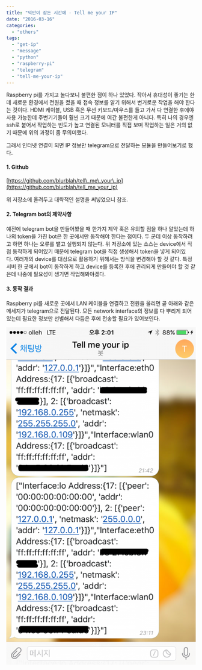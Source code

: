 ```yaml
---
title: "덕만이 잠든 시간에 - Tell me your IP"
date: "2016-03-16"
categories: 
  - "others"
tags: 
  - "get-ip"
  - "message"
  - "python"
  - "raspberry-pi"
  - "telegram"
  - "tell-me-your-ip"
---
```


Raspberry pi를 가지고 놀다보니 불편한 점이 하나 있었다. 작아서 휴대성이 좋기는 한데 새로운 환경에서 전원을 켰을 때 접속 정보를 알기 위해서 번거로운 작업을 해야 한다는 것이다. HDMI 케이블, USB 혹은 무선 키보드/마우스를 들고 가서 다 연결한 후에야 사용 가능한데 주변기기들이 훨씬 크기 때문에 여간 불편한게 아니다. 특히 나의 경우엔 ssh로 붙어서 작업하는 빈도가 높고 연결된 모니터를 직접 보며 작업하는 일은 거의 없기 때문에 위의 과정이 좀 무의미했다.

그래서 인터넷 연결이 되면 IP 정보만 telegram으로 전달하는 모듈을 만들어보기로 했다.

#### 1\. Github

[https://github.com/blurblah/tell\_me\_your\_ip](https://github.com/blurblah/tell_me_your_ip)

위 저장소에 올려두고 대략적인 설명을 써넣었으니 참조.

#### 2\. Telegram bot의 제약사항

예전에 telegram bot을 만들어봤을 때 한가지 제약 혹은 유의할 점을 하나 알았는데 하나의 token을 가진 bot은 한 곳에서만 동작해야 한다는 점이다. 두 군데 이상 동작하려고 하면 하나는 오류를 뱉고 실행되지 않는다. 위 저장소에 있는 소스는 device에서 직접 동작하게 되어있기 때문에 telegram bot을 직접 생성해서 token을 넣게 되어있다. 여러개의 device를 대상으로 활용하기 위해서는 방식을 변경해야 할 것 같다. 특정 서버 한 곳에서 bot이 동작하게 하고 device를 등록한 후에 관리되게 만들어야 할 것 같은데 나중에 필요성이 생기면 작업해봐야겠다.

#### 3\. 동작 결과

Raspberry pi를 새로운 곳에서 LAN 케이블을 연결하고 전원을 올리면 곧 아래와 같은 메세지가 telegram으로 전달된다. 모든 network interface의 정보를 다 뿌리게 되어있는데 필요한 정보만 선별해서 다듬은 후에 전송할 필요가 있어보인다.

[![telegram](images/telegram-576x1024.png)](https://blurblah.net/wp-content/uploads/2016/03/telegram.png)
